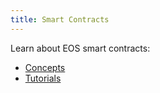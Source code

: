 ```yaml
---
title: Smart Contracts
---
```


Learn about EOS smart contracts:

- [Concepts](10_concepts/index.md)
- [Tutorials](20_tutorials/index.md)
